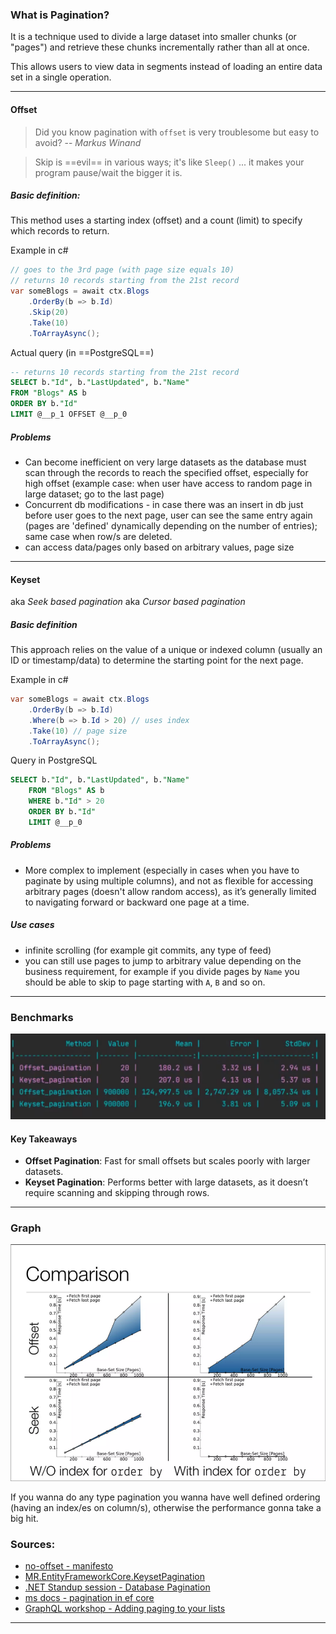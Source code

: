 ### What is Pagination?

It is a technique used to divide a large dataset into smaller chunks (or "pages") and retrieve these chunks incrementally rather than all at once. 

This allows users to view data in segments instead of loading an entire data set in a single operation.

---
#### Offset

> Did you know pagination with `offset` is very troublesome but easy to avoid?
> -- <cite>Markus Winand</cite>

> Skip is ==evil== in various ways; it's like `Sleep()` ... it makes your program pause/wait the bigger it is.

##### Basic definition:
This method uses a starting index (offset) and a count (limit) to specify which records to return.

Example in c# 
```csharp
// goes to the 3rd page (with page size equals 10)
// returns 10 records starting from the 21st record
var someBlogs = await ctx.Blogs  
    .OrderBy(b => b.Id)  
    .Skip(20)  
    .Take(10) 
    .ToArrayAsync();
```

Actual query (in ==PostgreSQL==)
```sql
-- returns 10 records starting from the 21st record
SELECT b."Id", b."LastUpdated", b."Name"
FROM "Blogs" AS b
ORDER BY b."Id"
LIMIT @__p_1 OFFSET @__p_0
```

##### Problems
- Can become inefficient on very large datasets as the database must scan through the records to reach the specified offset, especially for high offset (example case: when user have access to random page in large dataset; go to the last page)
- Concurrent db modifications - in case there was an insert in db just before user goes to the next page, user can see the same entry again (pages are 'defined' dynamically depending on the number of entries); same case when row/s are deleted.
- can access data/pages only based on arbitrary values, page size

--- 
#### Keyset

aka *Seek based pagination*
aka *Cursor based pagination*
##### Basic definition
This approach relies on the value of a unique or indexed column (usually an ID or timestamp/data) to determine the starting point for the next page.

Example in c#
```csharp
var someBlogs = await ctx.Blogs  
    .OrderBy(b => b.Id)  
    .Where(b => b.Id > 20) // uses index
    .Take(10) // page size  
    .ToArrayAsync();
```

Query in PostgreSQL
```sql
SELECT b."Id", b."LastUpdated", b."Name"
	FROM "Blogs" AS b
	WHERE b."Id" > 20
    ORDER BY b."Id"
    LIMIT @__p_0
```

##### Problems
- More complex to implement (especially in cases when you have to paginate by using multiple columns), and not as flexible for accessing arbitrary pages (doesn't allow random access), as it’s generally limited to navigating forward or backward one page at a time.
##### Use cases
- infinite scrolling (for example git commits, any type of feed)
- you can still use pages to jump to arbitrary value depending on the business requirement, for example if you divide pages by `Name` you should be able to skip to page starting with `A`, `B` and so on.

---
### Benchmarks

![pagination-benchmarks.png](https://github.com/mirusser/Pagination/blob/main/Pictures/pagination-benchmarks.png?raw=true)
#### Key Takeaways
- **Offset Pagination**: Fast for small offsets but scales poorly with larger datasets.
- **Keyset Pagination**: Performs better with large datasets, as it doesn’t require scanning and skipping through rows.
---
### Graph

![offset-seek-graph.png](https://github.com/mirusser/Pagination/blob/main/Pictures/offset-seek-graph.png?raw=true)

If you wanna do any type pagination you wanna have well defined ordering (having an index/es on column/s), otherwise the performance gonna take a big hit.

### Sources:
- [no-offset - manifesto](https://use-the-index-luke.com/no-offset)
- [MR.EntityFrameworkCore.KeysetPagination](https://github.com/mrahhal/MR.EntityFrameworkCore.KeysetPagination)
- [.NET Standup session - Database Pagination](https://www.youtube.com/watch?v=DIKH-q-gJNU)
- [ms docs - pagination in ef core](https://learn.microsoft.com/en-us/ef/core/querying/pagination)
-  [GraphQL workshop - Adding paging to your lists](https://github.com/ChilliCream/graphql-workshop/blob/main/docs/5-adding-complex-filter-capabilities.md#adding-paging-to-your-lists)
---

